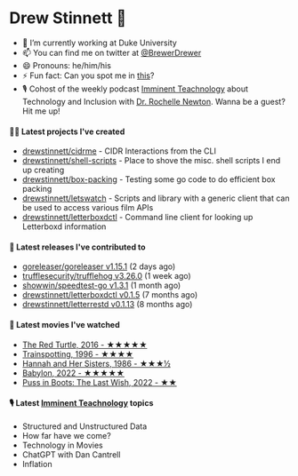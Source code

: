 
# Drew Stinnett 👋

- 🔭 I’m currently working at Duke University
- 📫 You can find me on twitter at [@BrewerDrewer](https://twitter.com/BrewerDrewer)
- 😄 Pronouns: he/him/his
- ⚡ Fun fact: Can you spot me in [this](https://www.youtube.com/watch?v=oL9WnB0qHBA)?
- 🎙 Cohost of the weekly podcast [Imminent Teachnology](https://podcast.imminentteachnology.com/) about Technology and Inclusion with [Dr. Rochelle Newton](https://www.linkedin.com/in/drrochellenewton/). Wanna be a guest? Hit me up!

#### 👨‍💻 Latest projects I've created
- [drewstinnett/cidrme](https://github.com/drewstinnett/cidrme) - CIDR Interactions from the CLI
- [drewstinnett/shell-scripts](https://github.com/drewstinnett/shell-scripts) - Place to shove the misc. shell scripts I end up creating
- [drewstinnett/box-packing](https://github.com/drewstinnett/box-packing) - Testing some go code to do efficient box packing
- [drewstinnett/letswatch](https://github.com/drewstinnett/letswatch) - Scripts and library with a generic client that can be used to access various film APIs
- [drewstinnett/letterboxdctl](https://github.com/drewstinnett/letterboxdctl) - Command line client for looking up Letterboxd information

#### 🚀 Latest releases I've contributed to
- [goreleaser/goreleaser v1.15.1](https://github.com/goreleaser/goreleaser/releases/tag/v1.15.1) (2 days ago)
- [trufflesecurity/trufflehog v3.26.0](https://github.com/trufflesecurity/trufflehog/releases/tag/v3.26.0) (1 week ago)
- [showwin/speedtest-go v1.3.1](https://github.com/showwin/speedtest-go/releases/tag/v1.3.1) (1 month ago)
- [drewstinnett/letterboxdctl v0.1.5](https://github.com/drewstinnett/letterboxdctl/releases/tag/v0.1.5) (7 months ago)
- [drewstinnett/letterrestd v0.1.13](https://github.com/drewstinnett/letterrestd/releases/tag/v0.1.13) (8 months ago)

#### 🍿 Latest movies I've watched
- [The Red Turtle, 2016 - ★★★★★](https://letterboxd.com/mondodrew/film/the-red-turtle/)
- [Trainspotting, 1996 - ★★★★](https://letterboxd.com/mondodrew/film/trainspotting/)
- [Hannah and Her Sisters, 1986 - ★★★½](https://letterboxd.com/mondodrew/film/hannah-and-her-sisters/)
- [Babylon, 2022 - ★★★★★](https://letterboxd.com/mondodrew/film/babylon-2022/2/)
- [Puss in Boots: The Last Wish, 2022 - ★★](https://letterboxd.com/mondodrew/film/puss-in-boots-the-last-wish/)

#### 🎙 Latest [Imminent Teachnology](https://podcast.imminentteachnology.com/) topics
- Structured and Unstructured Data
- How far have we come?
- Technology in Movies
- ChatGPT with Dan Cantrell
- Inflation
